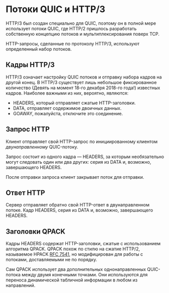 # Потоки QUIC и HTTP/3
HTTP/3 был создан специально для QUIC, поэтому он в полной мере использует потоки QUIC,
где HTTP/2 пришлось разработать собственную концепцию потоков и мультиплексирования поверх TCP.

HTTP-запросы, сделанные по протоколу HTTP/3, используют определенный набор потоков.


## Кадры HTTP/3
HTTP/3 означает настройку QUIC потоков и отправку набора кадров на другой конец.
В HTTP/3 существует лишь небольшое фиксированное количество (Девять на момент 18-го декабря 2018-го года!)
известных кадров. Наиболее важными из них, вероятно, являются:

- HEADERS, который отправляет сжатые HTTP-заголовки.
- DATA, отправляет содержимое двоичных данных.
- GOAWAY, пожалуйста, отключите это соединение.


## Запрос HTTP
Клиент отправляет свой HTTP-запрос по инициированному клиентом *двунаправленному*
QUIC-потоку.

Запрос состоит из одного кадра — HEADERS, за которым необязательно могут следовать
один или два других: серия из DATA и, возможно, завершающего HEADERS.

После отправки запроса клиент закрывает поток для отправки.


## Ответ HTTP
Сервер отправляет обратно свой HTTP-ответ в двунаправленном потоке. Кадр HEADERS,
серия из DATA и, возможно, завершающего HEADERS.


## Заголовки QPACK
Кадры HEADERS содержат HTTP-заголовки, сжатые с использованием алгоритма QPACK.
QPACK похож по стилю на сжатие HTTP/2, называемое HPACK [RFC 7541](https://httpwg.org/specs/rfc7541.html),
но модифицирован для работы с потоками, доставляемыми не по порядку.

Сам QPACK использует два дополнительных однонаправленных QUIC-потока между двумя
конечными точками. Они используются для переноса динамической табличной информации
в любом из направлений.
